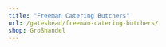 ```yaml
---
title: "Freeman Catering Butchers"
url: /gateshead/freeman-catering-butchers/
shop: Großhandel
---
```

